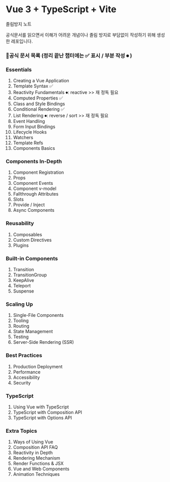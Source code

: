 # Vue 3 + TypeScript + Vite

졸림방지 노트

공식문서를 읽으면서 이해가 어려운 개념이나 졸림 방지로 부담없이 작성하기 위해 생성한 레포입니다.

### 📃공식 문서 목록 (정리 끝난 챕터에는 ✅ 표시 / 부분 작성 ⏺ )

### Essentials

1. Creating a Vue Application
2. Template Syntax ✅
3. Reactivity Fundamentals ⏺: reactive >> 재 정독 필요
4. Computed Properties ✅
5. Class and Style Bindings
6. Conditional Rendering ✅
7. List Rendering ⏺: reverse / sort >> 재 정독 필요
8. Event Handling
9. Form Input Bindings
10. Lifecycle Hooks
11. Watchers
12. Template Refs
13. Components Basics

### Components In-Depth

1. Component Registration
2. Props
3. Component Events
4. Component v-model
5. Fallthrough Attributes
6. Slots
7. Provide / Inject
8. Async Components

### Reusability

1. Composables
2. Custom Directives
3. Plugins

### Built-in Components

1. Transition
2. TransitionGroup
3. KeepAlive
4. Teleport
5. Suspense

### Scaling Up

1. Single-File Components
2. Tooling
3. Routing
4. State Management
5. Testing
6. Server-Side Rendering (SSR)

### Best Practices

1. Production Deployment
2. Performance
3. Accessibility
4. Security

### TypeScript

1. Using Vue with TypeScript
2. TypeScript with Composition API
3. TypeScript with Options API

### Extra Topics

1. Ways of Using Vue
2. Composition API FAQ
3. Reactivity in Depth
4. Rendering Mechanism
5. Render Functions & JSX
6. Vue and Web Components
7. Animation Techniques
